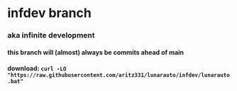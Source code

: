# infdev branch
### aka infinite development
#### this branch will (almost) always be commits ahead of main
#### download: `curl -LO "https://raw.githubusercontent.com/aritz331/lunarauto/infdev/lunarauto.bat"`
